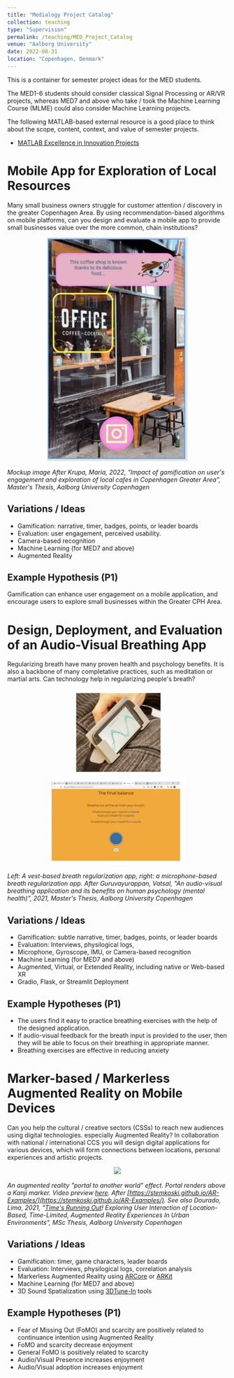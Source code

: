 ```yaml
---
title: "Medialogy Project Catalog"
collection: teaching
type: "Supervision"
permalink: /teaching/MED_Project_Catalog
venue: "Aalborg University"
date: 2022-08-31
location: "Copenhagen, Denmark"
---
```

This is a container for semester project ideas for the MED students.

The MED1-6 students should consider classical Signal Processing or AR/VR projects, whereas MED7 and above who take / took the Machine Learning Course (MLME) could also consider Machine Learning projects.

The following MATLAB-based external resource is a good place to think about the scope, content, context, and value of semester projects.

* [MATLAB Excellence in Innovation Projects](https://github.com/mathworks/MathWorks-Excellence-in-Innovation)

# Mobile App for Exploration of Local Resources

Many small business owners struggle for customer attention / discovery in the greater Copenhagen Area. By using recommendation-based algorithms on mobile platforms, can you design and evaluate a mobile app to provide small businesses value over the more common, chain institutions?

<div align="middle">
<img src="image/MED_Project_Catalog/1661949836948.png" height="512">
</div>

*Mockup image After Krupa, Maria, 2022, "Impact of gamification on user's engagement and exploration of local cafes in Copenhagen Greater Area", Master's Thesis, Aalborg University Copenhagen*

## Variations / Ideas

- Gamification: narrative, timer, badges, points, or leader boards
- Evaluation:  user engagement, perceived usability.
- Camera-based recognition
- Machine Learning (for MED7 and above)
- Augmented Reality

## Example Hypothesis (P1)

Gamification can enhance user engagement on a mobile application, and encourage users to explore small businesses within the Greater CPH Area.

# Design, Deployment, and Evaluation of an Audio-Visual Breathing App

Regularizing breath have many proven health and psychology benefits. It is also a backbone of many completative practices, such as meditation or martial arts. Can technology help in regularizing people's breath?

<div align="middle">
  <img src="image/MED_Project_Catalog/1661951671374.png" height="200">
  <img src="image/MED_Project_Catalog/1661951604801.png" height="200"> 
</div>

*Left: A vest-based breath regularization app, right: a microphone-based breath regularization app. After Guruvayurappan, Vatsal, "An audio-visual breathing application and its benefits on human psychology (mental health)", 2021, Master's Thesis, Aalborg University Copenhagen*

## Variations / Ideas

- Gamification: subtle narrative, timer, badges, points, or leader boards
- Evaluation:  Interviews, physilogical logs,
- Microphone, Gyroscope, IMU, or Camera-based recognition
- Machine Learning (for MED7 and above)
- Augmented, Virtual, or Extended Reality, including native or Web-based XR
- Gradio, Flask, or Streamlit Deployment

## Example Hypotheses (P1)

* The users find it easy to practice breathing exercises with the help of the designed application.
* If audio-visual feedback for the breath input is provided to the user, then they will be able to focus on their breathing in appropriate manner.
* Breathing exercises are effective in reducing anxiety

# Marker-based / Markerless Augmented Reality on Mobile Devices

Can you help the cultural / creative sectors (CSSs) to reach new audiences using digital technologies. especially Augmented Reality? In collaboration with national / international CCS you will design digital applications for various devices, which will form connections between locations, personal experiences and artistic projects.

<div align="middle">
<img src="https://stemkoski.github.io/AR-Examples/images/demo/portal-view-AR.png" height="384">
</div>

*An augmented reality "portal to another world" effect. Portal renders above a Kanji marker. Video preview [here](https://www.youtube.com/watch?v=-gZ3Kv9juYg). After [https://stemkoski.github.io/AR-Examples/](https://stemkoski.github.io/AR-Examples/). See also Dourado, Lima, 2021, "[Time's Running Out](https://projekter.aau.dk/projekter/da/studentthesis/times-running-out-exploring-user-interaction-of-locationbased-timelimited-augmented-reality-experiences-in-urban-environments(8606727a-9767-4f58-98cd-7546d9a25d4f).html)! Exploring User Interaction of Location-Based, Time-Limited, Augmented Reality Experiences In Urban Environments", MSc Thesis, Aalborg University Copenhagen*

## Variations / Ideas

- Gamification: timer, game characters, leader boards
- Evaluation:  Interviews, physilogical logs, correlation analysis
- Markerless Augmented Reality using [ARCore](https://developers.google.com/ar) or [ARKit](https://developer.apple.com/augmented-reality/)
- Machine Learning (for MED7 and above)
- 3D Sound Spatialization using [3DTune-In](https://github.com/3DTune-In) tools

## Example Hypotheses (P1)

* Fear of Missing Out (FoMO) and scarcity are positively related to continuance intention using Augmented Reality
* FoMO and scarcity decrease enjoyment
* General FoMO is positively related to scarcity
* Audio/Visual Presence increases enjoyment
* Audio/Visual adoption increases enjoyment
